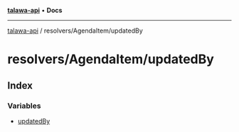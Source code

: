 [**talawa-api**](../../../README.md) • **Docs**

***

[talawa-api](../../../modules.md) / resolvers/AgendaItem/updatedBy

# resolvers/AgendaItem/updatedBy

## Index

### Variables

- [updatedBy](variables/updatedBy.md)
